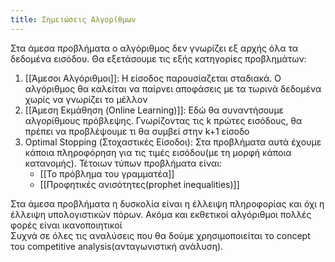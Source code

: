 ```yaml
---
title: Σημειώσεις Αλγορίθμων
---
```


Στα άμεσα προβλήματα ο αλγόριθμος δεν γνωρίζει εξ αρχής όλα τα δεδομένα εισόδου. Θα εξετάσουμε τις εξής κατηγορίες προβλημάτων:

1. [[Άμεσοι Αλγόριθμοι]]: Η είσοδος παρουσίαζεται σταδιακά. Ο αλγόριθμος θα καλείται να παίρνει αποφάσεις με τα τωρινά δεδομένα χωρίς να γνωρίζει το μέλλον
2. [[Άμεση Εκμάθηση (Online Learning)]]: Εδώ θα συναντήσουμε αλγορίθμους πρόβλεψης. Γνωρίζοντας τις k πρώτες εισόδους, θα πρέπει να προβλέψουμε τι θα συμβεί στην k+1 είσοδο
3. Optimal Stopping (Στοχαστικές Είσοδοι): Στα προβλήματα αυτά έχουμε κάποια πληροφόρηση για τις τιμές εισόδου(με τη μορφή κάποια κατανομής). Τέτοιων τύπων προβλήματα είναι:
	-  [[Το πρόβλημα του γραμματέα]]
	- [[Προφητικές ανισότητες(prophet inequalities)]]

Στα άμεσα προβλήματα η δυσκολία είναι η έλλειψη πληροφορίας και όχι η έλλειψη υπολογιστικών πόρων. Ακόμα και εκθετικοί αλγόριθμοι πολλές φορές είναι ικανοποιητικοί
\
Συχνά σε όλες τις αναλύσεις που θα δούμε χρησιμοποιείται τo concept του competitive analysis(ανταγωνιστική ανάλυση). 